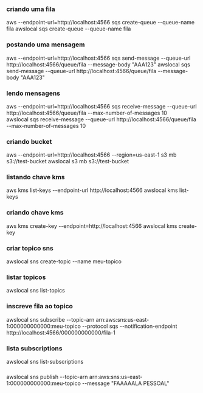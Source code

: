 ### criando uma fila

aws --endpoint-url=http://localhost:4566 sqs create-queue --queue-name fila
awslocal sqs create-queue --queue-name fila

### postando uma mensagem

aws --endpoint-url=http://localhost:4566 sqs send-message --queue-url http://localhost:4566/queue/fila --message-body "AAA123"
awslocal sqs send-message --queue-url http://localhost:4566/queue/fila --message-body "AAA123"

### lendo mensagens

aws --endpoint-url=http://localhost:4566 sqs receive-message --queue-url http://localhost:4566/queue/fila --max-number-of-messages 10                                                              
awslocal sqs receive-message --queue-url http://localhost:4566/queue/fila --max-number-of-messages 10                                                              

### criando bucket

aws --endpoint-url=http://localhost:4566 --region=us-east-1 s3 mb s3://test-bucket
awslocal s3 mb s3://test-bucket

### listando chave kms
aws kms list-keys --endpoint-url http://localhost:4566
awslocal kms list-keys

### criando chave kms
aws kms create-key --endpoint=http://localhost:4566
awslocal kms create-key

### criar topico sns
awslocal sns create-topic --name meu-topico

### listar topicos
awslocal sns list-topics

### inscreve fila ao topico
awslocal sns subscribe --topic-arn arn:aws:sns:us-east-1:000000000000:meu-topico --protocol sqs --notification-endpoint http://localhost:4566/000000000000/fila-1

### lista subscriptions
awslocal sns list-subscriptions

### 
awslocal sns publish --topic-arn arn:aws:sns:us-east-1:000000000000:meu-topico --message "FAAAAALA PESSOAL"

